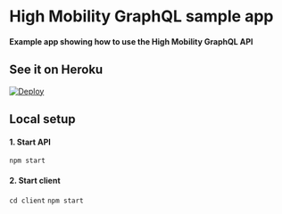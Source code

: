 # High Mobility GraphQL sample app

#### Example app showing how to use the High Mobility GraphQL API

## See it on Heroku

[![Deploy](https://www.herokucdn.com/deploy/button.svg)](https://heroku.com/deploy?template=https://github.com/kaareloun/hm-graphql-scaffold)

## Local setup

#### 1. Start API

`npm start`

#### 2. Start client

`cd client`
`npm start`
